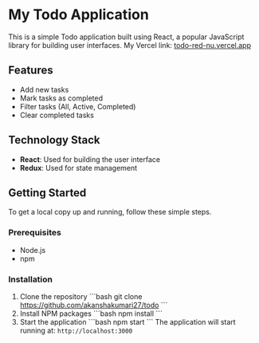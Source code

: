 # My Todo Application

This is a simple Todo application built using React, a popular JavaScript library for building user interfaces. 
My Vercel link: [todo-red-nu.vercel.app](todo-red-nu.vercel.app)

## Features

- Add new tasks
- Mark tasks as completed
- Filter tasks (All, Active, Completed)
- Clear completed tasks

## Technology Stack

- **React**: Used for building the user interface
- **Redux**: Used for state management

## Getting Started

To get a local copy up and running, follow these simple steps.

### Prerequisites

- Node.js
- npm

### Installation

1. Clone the repository
\```bash
git clone https://github.com/akanshakumari27/todo
\```
2. Install NPM packages
\```bash
npm install
\```
3. Start the application
\```bash
npm start
\```
The application will start running at: `http://localhost:3000`
